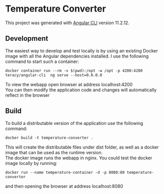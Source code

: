 # Temperature Converter

This project was generated with [Angular CLI](https://github.com/angular/angular-cli) version 11.2.12.

## Development
The easiest way to develop and test locally is by using an existing Docker image with all the Angular dependencies installed.
I use the following command to start such a container:
```
docker container run --rm -v $(pwd):/opt -w /opt -p 4200:4200 teracy/angular-cli  ng serve --host=0.0.0.0
```
To view the webapp open browser at address localhost:4200  
You can then modify the application code and changes will automatically reflect in the browser  

## Build

To build a distributable version of the application use the following command:
```
docker build -t temperature-converter .
```
This will create the distributable files under dist folder, as well as a docker image that can be used as the runtime version.  
The docker image runs the webapp in nginx.
You could test the docker image locally by running:
```
docker run --name temperature-container -d -p 8080:80 temperature-converter
```
and then opening the browser at address localhost:8080
